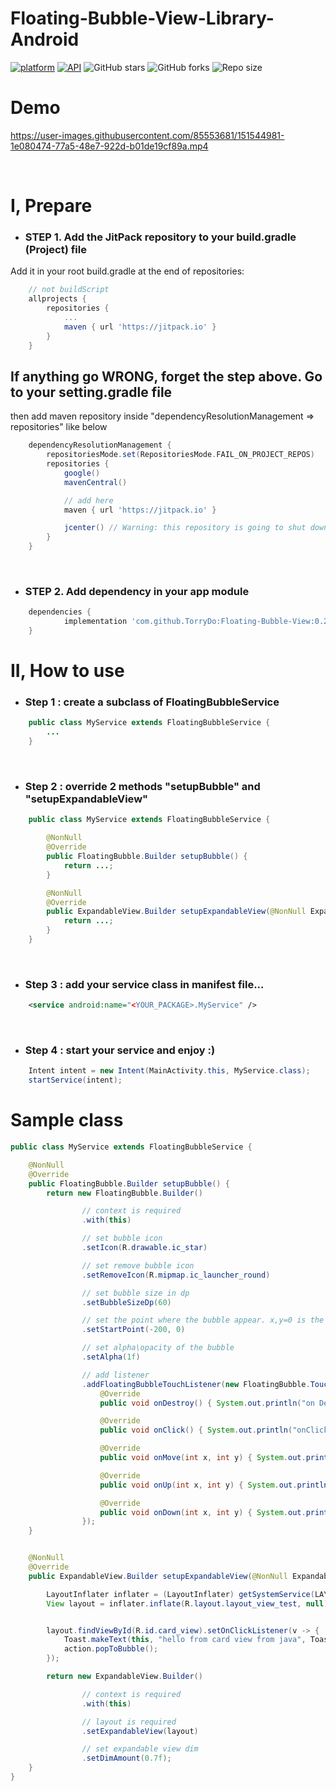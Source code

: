 # Floating-Bubble-View-Library-Android

[![platform](https://img.shields.io/badge/platform-Android-yellow.svg)](https://www.android.com)
[![API](https://img.shields.io/badge/API-21%2B-brightgreen.svg?style=flat)](https://android-arsenal.com/api?level=21)
![GitHub stars](https://img.shields.io/github/stars/TorryDo/Floating-Bubble-View?style=social)
![GitHub forks](https://img.shields.io/github/forks/TorryDo/Floating-Bubble-View?label=Fork&style=social)
![Repo size](https://img.shields.io/github/repo-size/TorryDo/Floating-Bubble-View?style=social)

# Demo

<!-- <img src="art/demo.gif"/> -->


https://user-images.githubusercontent.com/85553681/151544981-1e080474-77a5-48e7-922d-b01de19cf89a.mp4



<br/>

# I, Prepare

- ### <b> STEP 1. Add the JitPack repository to your build.gradle (Project) file </b>

Add it in your root build.gradle at the end of repositories:

```gradle
    // not buildScript
    allprojects {
        repositories {
            ...
            maven { url 'https://jitpack.io' }
        }
    }

```

## If anything go WRONG, forget the step above. Go to your setting.gradle file

then add maven repository inside "dependencyResolutionManagement => repositories" like below

```gradle
    dependencyResolutionManagement {
        repositoriesMode.set(RepositoriesMode.FAIL_ON_PROJECT_REPOS)
        repositories {
            google()
            mavenCentral()

            // add here
            maven { url 'https://jitpack.io' }

            jcenter() // Warning: this repository is going to shut down soon
        }
    }
```

<br/>

- ### <b> STEP 2. Add dependency in your app module </b>

```gradle
    dependencies {
            implementation 'com.github.TorryDo:Floating-Bubble-View:0.2.0'
    }

```

# II, How to use

- ### <b> Step 1 : create a subclass of FloatingBubbleService </b>

```java
    public class MyService extends FloatingBubbleService {
        ...
    }
```

</br>

- ### <b> Step 2 : override 2 methods "setupBubble" and "setupExpandableView" </b>

```java
    public class MyService extends FloatingBubbleService {

        @NonNull
        @Override
        public FloatingBubble.Builder setupBubble() {
            return ...;
        }

        @NonNull
        @Override
        public ExpandableView.Builder setupExpandableView(@NonNull ExpandableView.Action action) {
            return ...;
        }
    }
```

</br>

- ### <b> Step 3 : add your service class in manifest file... </b>

```xml
    <service android:name="<YOUR_PACKAGE>.MyService" />
```

</br>

- ### <b> Step 4 : start your service and enjoy :) </b>

```java
    Intent intent = new Intent(MainActivity.this, MyService.class);
    startService(intent);
```

# Sample class

```java
public class MyService extends FloatingBubbleService {

    @NonNull
    @Override
    public FloatingBubble.Builder setupBubble() {
        return new FloatingBubble.Builder()

                // context is required
                .with(this)

                // set bubble icon
                .setIcon(R.drawable.ic_star)

                // set remove bubble icon
                .setRemoveIcon(R.mipmap.ic_launcher_round)

                // set bubble size in dp
                .setBubbleSizeDp(60)

                // set the point where the bubble appear. x,y=0 is the center of the screen
                .setStartPoint(-200, 0)

                // set alpha\opacity of the bubble
                .setAlpha(1f)

                // add listener
                .addFloatingBubbleTouchListener(new FloatingBubble.TouchEvent() {
                    @Override
                    public void onDestroy() { System.out.println("on Destroy"); }

                    @Override
                    public void onClick() { System.out.println("onClick"); }

                    @Override
                    public void onMove(int x, int y) { System.out.println("onMove"); }

                    @Override
                    public void onUp(int x, int y) { System.out.println("onUp"); }

                    @Override
                    public void onDown(int x, int y) { System.out.println("onDown"); }
                });
    }


    @NonNull
    @Override
    public ExpandableView.Builder setupExpandableView(@NonNull ExpandableView.Action action) {

        LayoutInflater inflater = (LayoutInflater) getSystemService(LAYOUT_INFLATER_SERVICE);
        View layout = inflater.inflate(R.layout.layout_view_test, null);


        layout.findViewById(R.id.card_view).setOnClickListener(v -> {
            Toast.makeText(this, "hello from card view from java", Toast.LENGTH_SHORT).show();
            action.popToBubble();
        });

        return new ExpandableView.Builder()

                // context is required
                .with(this)

                // layout is required
                .setExpandableView(layout)

                // set expandable view dim
                .setDimAmount(0.7f);
    }
}
```
